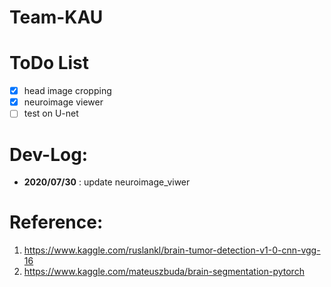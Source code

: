 # Team-KAU

# ToDo List
- [x] head image cropping
- [x] neuroimage viewer
- [ ] test on U-net

# Dev-Log:
- **2020/07/30** : update neuroimage_viwer

# Reference:
1. https://www.kaggle.com/ruslankl/brain-tumor-detection-v1-0-cnn-vgg-16
2. https://www.kaggle.com/mateuszbuda/brain-segmentation-pytorch